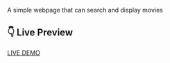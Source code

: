 A simple webpage that can search and display movies

## :point_down: Live Preview

[LIVE DEMO](https://mellow-marigold-99f5f4.netlify.app/)


